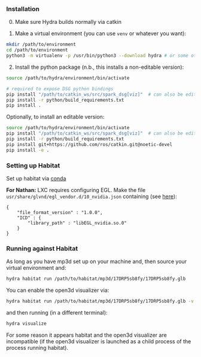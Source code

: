 ### Installation

0. Make sure Hydra builds normally via catkin

1. Make a virtual environment (you can use `venv` or whatever you want):

```bash
mkdir /path/to/environment
cd /path/to/environment
python3 -m virtualenv -p /usr/bin/python3 --download hydra # or some other environment name
```

2. Install the python package (n.b., this installs a non-editable version):

```bash
source /path/to/hydra/environment/bin/activate

# required to expose DSG python bindings
pip install "/path/to/catkin_ws/src/spark_dsg[viz]"  # can also be editable if desired
pip install -r python/build_requirements.txt
pip install .
```

Optionally, to install an editable version:

```bash
source /path/to/hydra/environment/bin/activate
pip install "/path/to/catkin_ws/src/spark_dsg[viz]"  # can also be editable if desired
pip install -r python/build_requirements.txt
pip install git+https://github.com/ros/catkin.git@noetic-devel
pip install -e .
```

### Setting up Habitat

Set up habitat via [conda](https://github.com/facebookresearch/habitat-sim#installation)

**For Nathan:** LXC requires configuring EGL. Make the file `usr/share/glvnd/egl_vendor.d/10_nvidia.json` containing (see [here](https://github.com/facebookresearch/habitat-sim/issues/1671)):
```
{
    "file_format_version" : "1.0.0",
    "ICD" : {
        "library_path" : "libEGL_nvidia.so.0"
    }
}
```

### Running against Habitat

As long as you have mp3d set up on your machine and, then source your virtual environment and:

```bash
hydra habitat run /path/to/habitat/mp3d/17DRP5sb8fy/17DRP5sb8fy.glb
```

You can enable the open3d visualizer via:

```bash
hydra habitat run /path/to/habitat/mp3d/17DRP5sb8fy/17DRP5sb8fy.glb -v
```

and then running (in a different terminal):
```bash
hydra visualize
```

For some reason it appears habitat and the open3d visualizer are incompatible (if the open3d visualizer is launched as a child process of the process running habitat).
